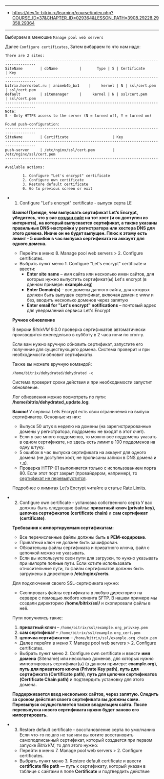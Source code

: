 
---

- https://dev.1c-bitrix.ru/learning/course/index.php?COURSE_ID=37&CHAPTER_ID=029364&LESSON_PATH=3908.29228.29358.29364

---

Выбираем в менюшке `Manage pool web servers`

Далее `Configure certificates`, Затем вибараем то что нам надо:
```
There are 2 sites:
------------------------------------------------------------------------------------
SiteName        | dbName          |       Type | S | Certificate          | Key
------------------------------------------------------------------------------------
bitrix.horrorbot.ru | animeb4b_bx1    |     kernel | N | ssl/cert.pem         | ssl/cert.pem
default         | sitemanager     |     kernel | N | ssl/cert.pem         | ssl/cert.pem
------------------------------------------------------------------------------------
Note:
S - Only HTTPS access to the server (N = turned off, Y = turned on)

Found push-configuration:
------------------------------------------------------------------------------------
SiteName        | Certificate                    | Key
------------------------------------------------------------------------------------
push-server     | /etc/nginx/ssl/cert.pem        | /etc/nginx/ssl/cert.pem
------------------------------------------------------------------------------------
Available actions:

        1. Configure "Let's encrypt" certificate
        2. Configure own certificate
        3. Restore default certificate
        0. Go to previous screen or exit
```

- 1. Configure "Let's encrypt" certificate - выпуск серта LE

	**Важно! Прежде, чем выпускать сертификат Let’s Encrypt, убедитесь, что у вас [создан сайт](https://dev.1c-bitrix.ru/learning/course/index.php?COURSE_ID=37&LESSON_ID=29320) на тот хост (и он доступен из интернета), на который выпускается сертификат, а также указаны правильные DNS-настройки у регистратора или хостера DNS для этого домена. Иначе он не будет выпущен. Плюс к этому есть лимит – 5 ошибок в час выпуска сертификата на аккаунт для одного домена.**

	- Перейти в меню 8. Manage pool web servers > 2. Configure certificates.
	- Выбрать пункт меню 1. Configure "Let's encrypt" certificate и ввести:
	    - **Enter site name** – имя сайта или несколько имен сайтов, для которых нужно выпустить сертификат(ы) Let's encrypt (в данном примере: **example.org**)
	    - **Enter Domain(s)** – все домены данного сайта, для которых должен быть выпущен сертификат, включая домен с www и без, вводить несколько доменов через запятую
	    - **Enter email for "Let's encrypt" notifications** – почтовый адрес для уведомлений сервиса Let's Encrypt

	**Ручное обновление**

	В версии _BitrixVM_ 9.0.0 проверка сертификатов автоматически производится еженедельно в субботу в 2 часа ночи по cron-у.
	
	Если вам нужно вручную обновить сертификат, запустите его получение для существующего домена. Система проверит и при необходимости обновит сертификаты.
	
	Также вы можете вручную командой:
	
	```undefined
	/home/bitrix/dehydrated/dehydrated -c
	```
	
	Система проверит сроки действия и при необходимости запустит обновление.
	
	Лог обновления можно посмотреть по пути: **/home/bitrix/dehydrated_update.log**.

	**Важно!** У сервиса Lets Encrypt есть свои ограничения на выпуск сертификатов. Основные из них:
	- Выпуск 50 штук в неделю на домены (на зарегистрированные домены у регистратора, поддомены не входят в этот счет).
	- Если у вас много поддоменов, то можно все поддомены указать в одном сертификате, но здесь есть лимит в 100 поддоменов на одну штуку.
	- 5 ошибок в час выпуска сертификата на аккаунт для одного домена (не доступен хост, не прописаны записи в DNS домена и т.д).
	- Проверка HTTP-01 выполняется только с использованием порта 80. Если этот порт закрыт (провайдером, например), то [сертификат не перевыпустится](https://letsencrypt.org/ru/docs/challenge-types/ "Документация Lets Encrypt").
	
	Подробнее о лимитах Let’s Encrypt читайте в статье [Rate Limits](https://letsencrypt.org/docs/rate-limits/).

- 2. Configure own certificate - установка собственного серта
	У вас должны быть следующие файлы: **приватный ключ (private key)**, **цепочка сертификатов (certificate chain)** и **сам сертификат (certificate)**.

	**Требования к импортируемым сертификатам:**
	
	- Все перечисленные файлы должны быть в **PEM-кодировке**.
	- Приватный ключ не должен быть зашифрован.
	- Обязательны файлы сертификата и приватного ключа, файл с цепочкой можно не указывать.
	- Если вы используете свои пути для загрузки, то нужно указывать при импорте полные пути. Если хотите использовать относительные пути, то файлы сертификатов должны быть загружены в директорию **/etc/nginx/certs**.

	Для подключения своего SSL-сертификата нужно:

	- Скопировать файлы сертификата в любую директорию на сервере с помощью любого клиента SFTP. В нашем примере мы создали директорию **/home/bitrix/ssl/** и скопировали файлы в неё.
    
    Пути получились такие:
    
    1. **приватный ключ** – `/home/bitrix/ssl/example.org_privkey.pem`
    2. **сам сертификат** – `/home/bitrix/ssl/example.org_cert.pem`
    3. **цепочка сертификатов** – `/home/bitrix/ssl/example.org_chain.pem`
    
	- Далее перейти в меню 7. Manage pool web servers > 2. Configure certificates.
	- Выбрать пункт меню 2. Configure own certificate и ввести **имя домена** (Sitename) или несколько доменов, для которых нужно импортировать сертификат(ы) (в данном примере: **example.org**), **путь для приватного ключа (Private Key path)**, **путь для сертификата (Certificate path)**, **путь для цепочки сертификатов (Certificate Chain path)** и подтвердить установку для этого домена.

	**Поддерживается ввод нескольких сайтов, через запятую. Следить за сроком действия своего сертификата вы должны сами. Перевыпуск осуществляется также владельцем сайта. После перевыпуска нового сертификата нужно будет заново его импортировать.**

- 3. Restore default certificate - восстановление серта по умолчанию
	Если что-то пошло не так или вы хотите восстановить самоподписанный сертификат, который создается при первом запуске _BitrixVM_, то для этого нужно:

	- Перейти в меню 7. Manage pool web servers > 2. Configure certificates.
	- Выбрать пункт меню 3. Restore default certificate и ввести **certificate file path** — путь к сертификату, который указан в таблице с сайтами в поле **Certificate** и подтвердить действие